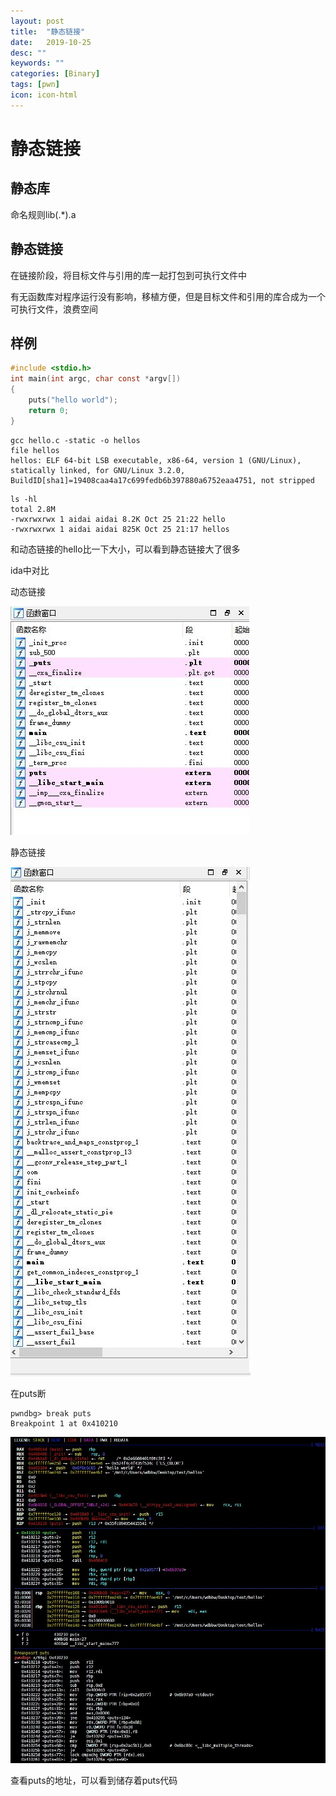 ```yaml
---
layout: post
title:  "静态链接"
date:   2019-10-25
desc: ""
keywords: ""
categories: [Binary]
tags: [pwn]
icon: icon-html
---
```


# 静态链接

## 静态库

命名规则lib(.*).a



## 静态链接

在链接阶段，将目标文件与引用的库一起打包到可执行文件中

有无函数库对程序运行没有影响，移植方便，但是目标文件和引用的库合成为一个可执行文件，浪费空间



## 样例

```c
#include <stdio.h>
int	main(int argc, char const *argv[])
{
	puts("hello world");
	return 0;
}
```

```
gcc hello.c -static -o hellos
file hellos
hellos: ELF 64-bit LSB executable, x86-64, version 1 (GNU/Linux), statically linked, for GNU/Linux 3.2.0, BuildID[sha1]=19408caa4a17c699fedb6b397880a6752eaa4751, not stripped
```

```
ls -hl
total 2.8M
-rwxrwxrwx 1 aidai aidai 8.2K Oct 25 21:22 hello
-rwxrwxrwx 1 aidai aidai 825K Oct 25 21:17 hellos
```

和动态链接的hello比一下大小，可以看到静态链接大了很多

ida中对比

动态链接

![6](https://raw.githubusercontent.com/AiDaiP/images/master/gotplt/6.jpg)

静态链接

![7](https://raw.githubusercontent.com/AiDaiP/images/master/gotplt/7.jpg)

在puts断

```
pwndbg> break puts
Breakpoint 1 at 0x410210
```

![5](https://raw.githubusercontent.com/AiDaiP/images/master/gotplt/5.jpg)

查看puts的地址，可以看到储存着puts代码

